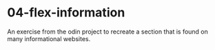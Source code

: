 # 04-flex-information
An exercise from the odin project to recreate a section that is found on many informational websites.
